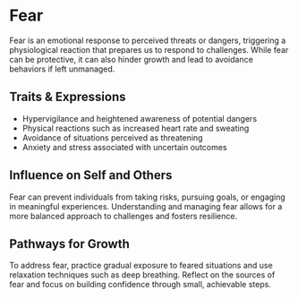 # Fear

Fear is an emotional response to perceived threats or dangers, triggering a physiological reaction that prepares us to respond to challenges. While fear can be protective, it can also hinder growth and lead to avoidance behaviors if left unmanaged.

## Traits & Expressions

- Hypervigilance and heightened awareness of potential dangers
- Physical reactions such as increased heart rate and sweating
- Avoidance of situations perceived as threatening
- Anxiety and stress associated with uncertain outcomes

## Influence on Self and Others

Fear can prevent individuals from taking risks, pursuing goals, or engaging in meaningful experiences. Understanding and managing fear allows for a more balanced approach to challenges and fosters resilience.

## Pathways for Growth

To address fear, practice gradual exposure to feared situations and use relaxation techniques such as deep breathing. Reflect on the sources of fear and focus on building confidence through small, achievable steps.
